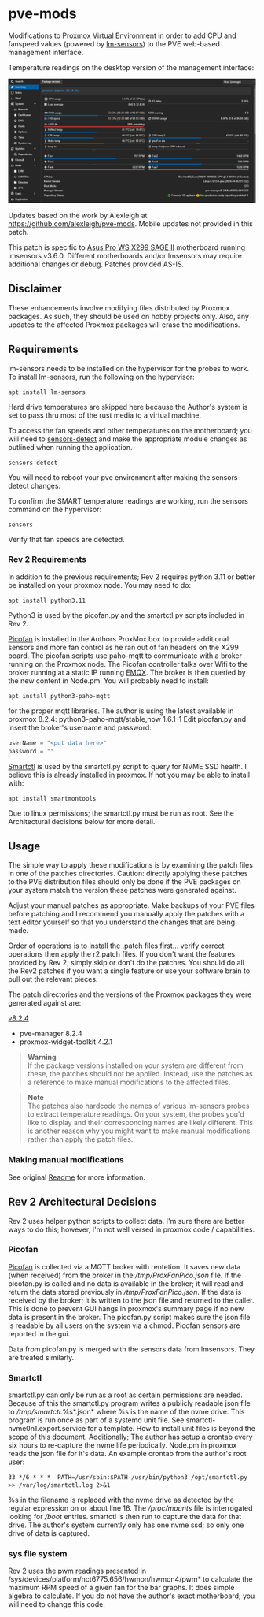 # pve-mods

Modifications to [Proxmox Virtual Environment](https://www.proxmox.com/en/proxmox-ve) in
order to add CPU and fanspeed values (powered by
[lm-sensors](https://github.com/lm-sensors/lm-sensors)) to the PVE web-based management
interface.

Temperature readings on the desktop version of the management interface:

![PVE GUI desktop screenshot](https://raw.githubusercontent.com/Zitt/pve-mods/main/v8.2.4/x299desktop.png)

Updates based on the work by Alexleigh at https://github.com/alexleigh/pve-mods.
Mobile updates not provided in this patch.

This patch is specific to [Asus Pro WS X299 SAGE II](https://www.asus.com/motherboards-components/motherboards/workstation/pro-ws-x299-sage-ii/helpdesk_download/?model2Name=Pro-WS-X299-SAGE-II) motherboard running lmsensors v3.6.0. Different motherboards and/or lmsensors may require additional changes or debug. Patches provided AS-IS. 

## Disclaimer

These enhancements involve modifying files distributed by Proxmox packages. As such, they
should be used on hobby projects only. Also, any updates to the affected Proxmox packages
will erase the modifications.

## Requirements

lm-sensors needs to be installed on the hypervisor for the probes to work. To install
lm-sensors, run the following on the hypervisor:

```shell
apt install lm-sensors
```

Hard drive temperatures are skipped here because the Author's system is set to pass thru most of the rust media to a virtual machine.

To access the fan speeds and other temperatures on the motherboard; you will need to [sensors-detect](https://askubuntu.com/questions/53762/how-to-use-lm-sensors) and make the appropriate module changes as outlined when running the application.

```shell
sensors-detect
```
You will need to reboot your pve environment after making the sensors-detect changes. 

To confirm the SMART temperature readings are working, run the sensors command on the
hypervisor:

```shell
sensors
```

Verify that fan speeds are detected. 

### Rev 2 Requirements

In addition to the previous requirements; Rev 2 requires python 3.11 or better be installed on your proxmox node. You may need to do:

```shell
apt install python3.11
```

Python3 is used by the picofan.py and the smartctl.py scripts included in Rev 2.  

[Picofan](https://github.com/tjko/fanpico) is installed in the Authors ProxMox box to provide additional sensors and more fan control as he ran out of fan headers on the X299 board. The picofan scripts use paho-mqtt to communicate with a broker running on the Proxmox node. The Picofan controller talks over Wifi to the broker running at a static IP running [EMQX](https://tteck.github.io/Proxmox/#emqx-lxc). The broker is then queried by the new content in Node.pm. You will probably need to install:
```shell
apt install python3-paho-mqtt
```
for the proper mqtt libraries. The author is using the latest available in proxmox 8.2.4: python3-paho-mqtt/stable,now 1.6.1-1 
Edit picofan.py and insert the broker's username and password:
```python
userName = "<put data here>"
password = ""
```

[Smartctl](https://www.smartmontools.org/) is used by the smartctl.py script to query for NVME SSD health. I believe this is already installed in proxmox. If not you may be able to install with:
```shell
apt install smartmontools
```
Due to linux permissions; the smartctl.py must be run as root. See the Architectural decisions below for more detail.

## Usage

The simple way to apply these modifications is by examining the patch files in one of the patches
directories. Caution: directly applying these patches to the PVE distribution files should only be
done if the PVE packages on your system match the version these patches were generated against. 

Adjust your manual patches as appropriate.
Make backups of your PVE files before patching and I recommend you manually apply the patches with a text editor yourself so that you understand the changes that are being made. 

Order of operations is to install the .patch files first... verify correct operations then apply the r2.patch files. If you don't want the features provided by Rev 2; simply skip or don't do the patches. You should do all the Rev2 patches if you want a single feature or use your software brain to pull out the relevant pieces. 

The patch directories and the versions of the Proxmox packages they were generated against are:

[v8.2.4](v8.2.4/patches)
* pve-manager 8.2.4
* proxmox-widget-toolkit 4.2.1

> **Warning**  
> If the package versions installed on your system are different from these, the patches should not
> be applied. Instead, use the patches as a reference to make manual modifications to the affected
> files.

> **Note**  
> The patches also hardcode the names of various lm-sensors probes to extract temperature readings.
> On your system, the probes you'd like to display and their corresponding names are likely
> different. This is another reason why you might want to make manual modifications rather than
> apply the patch files.

### Making manual modifications

See original [Readme](../README.md) for more information.

## Rev 2 Architectural Decisions

Rev 2 uses helper python scripts to collect data. I'm sure there are better ways to do this; however, I'm not well versed in proxmox code / capabilities. 

### Picofan 
[Picofan](https://github.com/tjko/fanpico) is collected via a MQTT broker with rentetion. It saves new data (when received) from the broker in the */tmp/ProxFanPico.json* file. If the picofan.py is called and no data is available in the broker; it will read and return the data stored previously in */tmp/ProxFanPico.json*. If the data is received by the broker; it is written to the json file and returned to the caller. This is done to prevent GUI hangs in proxmox's summary page if no new data is present in the broker. The picofan.py script makes sure the json file is readable by all users on the system via a chmod. Picofan sensors are reported in the gui.

Data from picofan.py is merged with the sensors data from lmsensors. They are treated similarly. 

### Smartctl
smartctl.py can only be run as a root as certain permissions are needed. Because of this the smartctl.py program writes a publicly readable json file to */tmp/smartctl.*%s*.json* where %s is the name of the nvme drive. This program is run once as part of a systemd unit file. See smartctl-nvme0n1.export.service for a template. How to install unit files is beyond the scope of this document. Additionally; The author has setup a crontab every six hours to re-capture the nvme life periodically. Node.pm in proxmox reads the json file for it's data. An example crontab from the author's root user:
```crontab
33 */6 * * *  PATH=/usr/sbin:$PATH /usr/bin/python3 /opt/smartctl.py  >> /var/log/smartctl.log 2>&1
```
%s in the filename is replaced with the nvme drive as detected by the regular expression on or about line 16. The */proc/mounts* file is interrogated looking for */boot* entries. smartctl is then run to capture the data for that drive. The author's system currently only has one nvme ssd; so only one drive of data is captured. 

### sys file system
Rev 2 uses the pwm readings presented in /sys/devices/platform/nct6775.656/hwmon/hwmon4/pwm* to calculate the maximum RPM speed of a given fan for the bar graphs. It does simple algebra to calculate. If you do not have the author's exact motherboard; you will need to change this code. 

